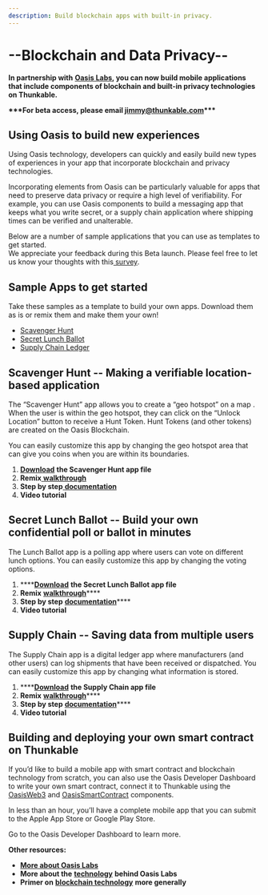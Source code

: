 ```yaml
---
description: Build blockchain apps with built-in privacy.
---
```


# --Blockchain and Data Privacy--

**In partnership with** [**Oasis Labs**](http://www.oasislabs.com)**, you can now build mobile applications that include components of blockchain and built-in privacy technologies on Thunkable.**

**\*\*\*For beta access, please email jimmy@thunkable.com\*\*\***

## **Using Oasis to build new experiences**

Using Oasis technology, developers can quickly and easily build new types of experiences in your app that incorporate blockchain and privacy technologies.

Incorporating elements from Oasis can be particularly valuable for apps that need to preserve data privacy or require a high level of verifiability. For example, you can use Oasis components to build a messaging app that keeps what you write secret, or a supply chain application where shipping times can be verified and unalterable.

Below are a number of sample applications that you can use as templates to get started.  
We appreciate your feedback during this Beta launch. Please feel free to let us know your thoughts with this[ survey](https://anne577751.typeform.com/to/QAqsRp).

## **Sample Apps to get started**

Take these samples as a template to build your own apps. Download them as is or remix them and make them your own!

* [Scavenger Hunt](https://docs.thunkable.com/blockchain#scavenger-hunt-making-a-verifiable-location-based-application)
* [Secret Lunch Ballot](https://docs.thunkable.com/blockchain#secret-lunch-ballot-build-your-own-confidential-poll-or-ballot-in-minutes)
* [Supply Chain Ledger](https://docs.thunkable.com/blockchain#supply-chain-saving-data-from-multiple-users)

## Scavenger Hunt -- **Making a verifiable location-based application**

The “Scavenger Hunt” app allows you to create a “geo hotspot” on a map . When the user is within the geo hotspot, they can click on the “Unlock Location” button to receive a Hunt Token. Hunt Tokens \(and other tokens\) are created on the Oasis Blockchain.

You can easily customize this app by changing the geo hotspot area that can give you coins when you are within its boundaries.

1. **​**[**Download**](https://x.thunkable.com/copy/d426e1eaa91d801d260dfc267c0654cd) **the Scavenger Hunt app file**
2. **Remix**[ **walkthrough**](https://docs.google.com/document/d/18nnKSjujOBBMXJpLX8sfOx1RNO7kk9E6UZvF4D3PKq8/edit?usp=sharing)**​**
3. **Step by step**[ **documentation**](https://docs.google.com/document/d/1Uijzp80LlE9Iq2av5DUMc18GY6E33R7Czn_TDiaesv0/edit?usp=sharing)**​**
4. **Video tutorial**

## **Secret Lunch Ballot -- Build your own confidential poll or ballot in minutes**

The Lunch Ballot app is a polling app where users can vote on different lunch options. You can easily customize this app by changing the voting options.

1. \*\*\*\*[**Download**](https://x.thunkable.com/copy/3e29ef0537c2a1cc2d06908b14505548) **the Secret Lunch Ballot app file**
2. **Remix** [**walkthrough**](https://docs.google.com/document/d/1A4RoGPnLOR_kXr6L6epEeIXPXJM1KXwfi5fIREJTvBo/edit?usp=sharing)\*\*\*\*
3. **Step by step** [**documentation**](https://docs.google.com/document/d/1MqaZT9I5p5w3dYg2IBgm6dDFHRreB7m1TvRHpDcg9FE/edit)\*\*\*\*
4. **Video tutorial**

## **Supply Chain -- Saving data from multiple users**

The Supply Chain app is a digital ledger app where manufacturers \(and other users\) can log shipments that have been received or dispatched. You can easily customize this app by changing what information is stored.

1. \*\*\*\*[**Download**](https://x.thunkable.com/copy/1aea7b688073f0c659c7690e009ec14f%20) **the Supply Chain app file**
2. **Remix** [**walkthrough**](https://docs.google.com/document/d/15w5q747x_dsshxJ2uawys9TgQ_RHOiabW8yC4fI_y5Y/edit?usp=sharing)\*\*\*\*
3. **Step by step** [**documentation**](https://docs.google.com/document/d/13EtgoRD8CgfVkXw1ysc_oB9wmeQ8EivxRAYAqkdAfVU/edit?usp=sharing)\*\*\*\*
4. **Video tutorial**

## **Building and deploying your own smart contract on Thunkable**

If you’d like to build a mobile app with smart contract and blockchain technology from scratch, you can also use the Oasis Developer Dashboard to write your own smart contract, connect it to Thunkable using the [OasisWeb3](https://docs.thunkable.com/oasisweb3) and [OasisSmartContract](https://docs.thunkable.com/oasissmartcontract) components.  
  
In less than an hour, you’ll have a complete mobile app that you can submit to the Apple App Store or Google Play Store.  
  
Go to the Oasis Developer Dashboard to learn more.

**Other resources:**

* [**More about Oasis Labs**](http://www.oasislabs.com)
* **More about the** [**technology**](http://www.oasislabs.com/primer) **behind Oasis Labs**
* **Primer on** [**blockchain technology**](https://hackernoon.com/wtf-is-the-blockchain-1da89ba19348) **more generally**

  




##  




